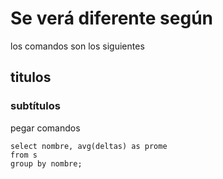 # Se verá diferente según 
los comandos son los siguientes
## titulos
### subtítulos
pegar comandos
~~~
select nombre, avg(deltas) as prome
from s 
group by nombre;
~~~
